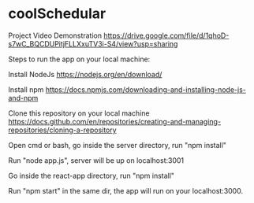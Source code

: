 # coolSchedular
Project Video Demonstration  https://drive.google.com/file/d/1qhoD-s7wC_BQCDUPitjFLLXxuTV3i-S4/view?usp=sharing

Steps to run the app on your local machine:

Install NodeJs https://nodejs.org/en/download/

Install npm https://docs.npmjs.com/downloading-and-installing-node-js-and-npm

Clone this repository on your local machine https://docs.github.com/en/repositories/creating-and-managing-repositories/cloning-a-repository

Open cmd or bash, go inside the server directory, run "npm install"

Run "node app.js", server will be up on localhost:3001

Go inside the react-app directory, run "npm install"

Run "npm start" in the same dir, the app will run on your localhost:3000.
